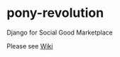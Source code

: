 # pony-revolution
Django for Social Good Marketplace

Please see <a href="https://github.com/onepercentclub/pony-revolution/wiki">Wiki</a>
